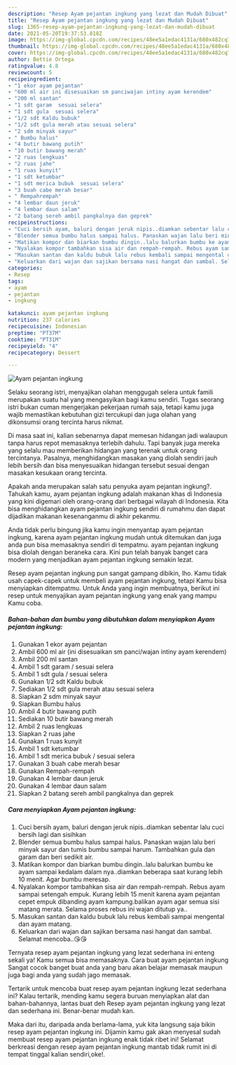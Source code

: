 ```yaml
---
description: "Resep Ayam pejantan ingkung yang lezat dan Mudah Dibuat"
title: "Resep Ayam pejantan ingkung yang lezat dan Mudah Dibuat"
slug: 1365-resep-ayam-pejantan-ingkung-yang-lezat-dan-mudah-dibuat
date: 2021-05-20T19:37:53.818Z
image: https://img-global.cpcdn.com/recipes/48ee5a1edac4131a/680x482cq70/ayam-pejantan-ingkung-foto-resep-utama.jpg
thumbnail: https://img-global.cpcdn.com/recipes/48ee5a1edac4131a/680x482cq70/ayam-pejantan-ingkung-foto-resep-utama.jpg
cover: https://img-global.cpcdn.com/recipes/48ee5a1edac4131a/680x482cq70/ayam-pejantan-ingkung-foto-resep-utama.jpg
author: Bettie Ortega
ratingvalue: 4.8
reviewcount: 5
recipeingredient:
- "1 ekor ayam pejantan"
- "600 ml air ini disesuaikan sm panciwajan intiny ayam kerendem"
- "200 ml santan"
- "1 sdt garam  sesuai selera"
- "1 sdt gula  sesuai selera"
- "1/2 sdt Kaldu bubuk"
- "1/2 sdt gula merah atau sesuai selera"
- "2 sdm minyak sayur"
- " Bumbu halus"
- "4 butir bawang putih"
- "10 butir bawang merah"
- "2 ruas lengkuas"
- "2 ruas jahe"
- "1 ruas kunyit"
- "1 sdt ketumbar"
- "1 sdt merica bubuk  sesuai selera"
- "3 buah cabe merah besar"
- " Rempahrempah"
- "4 lembar daun jeruk"
- "4 lembar daun salam"
- "2 batang sereh ambil pangkalnya dan geprek"
recipeinstructions:
- "Cuci bersih ayam, baluri dengan jeruk nipis..diamkan sebentar lalu cuci bersih lagi dan sisihkan"
- "Blender semua bumbu halus sampai halus. Panaskan wajan lalu beri minyak sayur dan tumis bumbu sampai harum. Tambahkan gula dan garam dan beri sedikit air."
- "Matikan kompor dan biarkan bumbu dingin..lalu balurkan bumbu ke ayam sampai kedalam dalam nya..diamkan beberapa saat kurang lebih 10 menit. Agar bumbu meresap."
- "Nyalakan kompor tambahkan sisa air dan rempah-rempah. Rebus ayam sampai setengah empuk. Kurang lebih 15 menit karena ayam pejantan cepet empuk dibanding ayam kampung.balikan ayam agar semua sisi matang merata. Selama proses rebus ini wajan ditutup ya.."
- "Masukan santan dan kaldu bubuk lalu rebus kembali sampai mengental dan ayam matang."
- "Keluarkan dari wajan dan sajikan bersama nasi hangat dan sambal. Selamat mencoba..😘😘"
categories:
- Resep
tags:
- ayam
- pejantan
- ingkung

katakunci: ayam pejantan ingkung 
nutrition: 237 calories
recipecuisine: Indonesian
preptime: "PT37M"
cooktime: "PT31M"
recipeyield: "4"
recipecategory: Dessert

---
```



![Ayam pejantan ingkung](https://img-global.cpcdn.com/recipes/48ee5a1edac4131a/680x482cq70/ayam-pejantan-ingkung-foto-resep-utama.jpg)

Selaku seorang istri, menyajikan olahan menggugah selera untuk famili merupakan suatu hal yang mengasyikan bagi kamu sendiri. Tugas seorang istri bukan cuman mengerjakan pekerjaan rumah saja, tetapi kamu juga wajib memastikan kebutuhan gizi tercukupi dan juga olahan yang dikonsumsi orang tercinta harus nikmat.

Di masa  saat ini, kalian sebenarnya dapat memesan hidangan jadi walaupun tanpa harus repot memasaknya terlebih dahulu. Tapi banyak juga mereka yang selalu mau memberikan hidangan yang terenak untuk orang tercintanya. Pasalnya, menghidangkan masakan yang diolah sendiri jauh lebih bersih dan bisa menyesuaikan hidangan tersebut sesuai dengan masakan kesukaan orang tercinta. 



Apakah anda merupakan salah satu penyuka ayam pejantan ingkung?. Tahukah kamu, ayam pejantan ingkung adalah makanan khas di Indonesia yang kini digemari oleh orang-orang dari berbagai wilayah di Indonesia. Kita bisa menghidangkan ayam pejantan ingkung sendiri di rumahmu dan dapat dijadikan makanan kesenanganmu di akhir pekanmu.

Anda tidak perlu bingung jika kamu ingin menyantap ayam pejantan ingkung, karena ayam pejantan ingkung mudah untuk ditemukan dan juga anda pun bisa memasaknya sendiri di tempatmu. ayam pejantan ingkung bisa diolah dengan beraneka cara. Kini pun telah banyak banget cara modern yang menjadikan ayam pejantan ingkung semakin lezat.

Resep ayam pejantan ingkung pun sangat gampang dibikin, lho. Kamu tidak usah capek-capek untuk membeli ayam pejantan ingkung, tetapi Kamu bisa menyiapkan ditempatmu. Untuk Anda yang ingin membuatnya, berikut ini resep untuk menyajikan ayam pejantan ingkung yang enak yang mampu Kamu coba.

<!--inarticleads1-->

##### Bahan-bahan dan bumbu yang dibutuhkan dalam menyiapkan Ayam pejantan ingkung:

1. Gunakan 1 ekor ayam pejantan
1. Ambil 600 ml air (ini disesuaikan sm panci/wajan intiny ayam kerendem)
1. Ambil 200 ml santan
1. Ambil 1 sdt garam / sesuai selera
1. Ambil 1 sdt gula / sesuai selera
1. Gunakan 1/2 sdt Kaldu bubuk
1. Sediakan 1/2 sdt gula merah atau sesuai selera
1. Siapkan 2 sdm minyak sayur
1. Siapkan  Bumbu halus
1. Ambil 4 butir bawang putih
1. Sediakan 10 butir bawang merah
1. Ambil 2 ruas lengkuas
1. Siapkan 2 ruas jahe
1. Gunakan 1 ruas kunyit
1. Ambil 1 sdt ketumbar
1. Ambil 1 sdt merica bubuk / sesuai selera
1. Gunakan 3 buah cabe merah besar
1. Gunakan  Rempah-rempah
1. Gunakan 4 lembar daun jeruk
1. Gunakan 4 lembar daun salam
1. Siapkan 2 batang sereh ambil pangkalnya dan geprek




<!--inarticleads2-->

##### Cara menyiapkan Ayam pejantan ingkung:

1. Cuci bersih ayam, baluri dengan jeruk nipis..diamkan sebentar lalu cuci bersih lagi dan sisihkan
1. Blender semua bumbu halus sampai halus. Panaskan wajan lalu beri minyak sayur dan tumis bumbu sampai harum. Tambahkan gula dan garam dan beri sedikit air.
1. Matikan kompor dan biarkan bumbu dingin..lalu balurkan bumbu ke ayam sampai kedalam dalam nya..diamkan beberapa saat kurang lebih 10 menit. Agar bumbu meresap.
1. Nyalakan kompor tambahkan sisa air dan rempah-rempah. Rebus ayam sampai setengah empuk. Kurang lebih 15 menit karena ayam pejantan cepet empuk dibanding ayam kampung.balikan ayam agar semua sisi matang merata. Selama proses rebus ini wajan ditutup ya..
1. Masukan santan dan kaldu bubuk lalu rebus kembali sampai mengental dan ayam matang.
1. Keluarkan dari wajan dan sajikan bersama nasi hangat dan sambal. Selamat mencoba..😘😘




Ternyata resep ayam pejantan ingkung yang lezat sederhana ini enteng sekali ya! Kamu semua bisa memasaknya. Cara buat ayam pejantan ingkung Sangat cocok banget buat anda yang baru akan belajar memasak maupun juga bagi anda yang sudah jago memasak.

Tertarik untuk mencoba buat resep ayam pejantan ingkung lezat sederhana ini? Kalau tertarik, mending kamu segera buruan menyiapkan alat dan bahan-bahannya, lantas buat deh Resep ayam pejantan ingkung yang lezat dan sederhana ini. Benar-benar mudah kan. 

Maka dari itu, daripada anda berlama-lama, yuk kita langsung saja bikin resep ayam pejantan ingkung ini. Dijamin kamu gak akan menyesal sudah membuat resep ayam pejantan ingkung enak tidak ribet ini! Selamat berkreasi dengan resep ayam pejantan ingkung mantab tidak rumit ini di tempat tinggal kalian sendiri,oke!.

